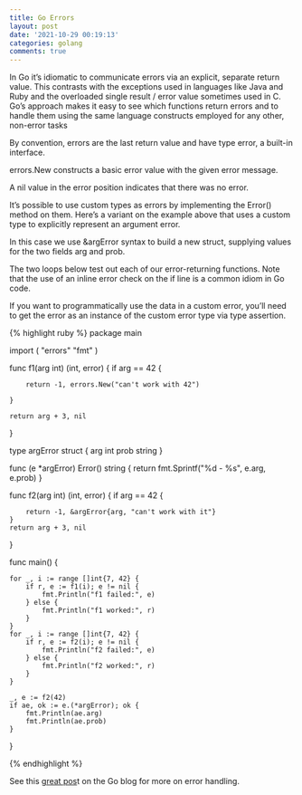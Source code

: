 ```yaml
---
title: Go Errors
layout: post
date: '2021-10-29 00:19:13'
categories: golang
comments: true
---
```


In Go it’s idiomatic to communicate errors via an explicit, separate return value. This contrasts with the exceptions used in languages like Java and Ruby and the overloaded single result / error value sometimes used in C. Go’s approach makes it easy to see which functions return errors and to handle them using the same language constructs employed for any other, non-error tasks

By convention, errors are the last return value and have type error, a built-in interface.

errors.New constructs a basic error value with the given error message.

A nil value in the error position indicates that there was no error.

It’s possible to use custom types as errors by implementing the Error() method on them. Here’s a variant on the example above that uses a custom type to explicitly represent an argument error.

In this case we use &argError syntax to build a new struct, supplying values for the two fields arg and prob.

The two loops below test out each of our error-returning functions. Note that the use of an inline error check on the if line is a common idiom in Go code.

If you want to programmatically use the data in a custom error, you’ll need to get the error as an instance of the custom error type via type assertion.

{% highlight ruby %}
package main

import (
    "errors"
    "fmt"
)

func f1(arg int) (int, error) {
    if arg == 42 {

        return -1, errors.New("can't work with 42")

    }

    return arg + 3, nil
}

type argError struct {
    arg  int
    prob string
}

func (e *argError) Error() string {
    return fmt.Sprintf("%d - %s", e.arg, e.prob)
}

func f2(arg int) (int, error) {
    if arg == 42 {

        return -1, &argError{arg, "can't work with it"}
    }
    return arg + 3, nil
}

func main() {

    for _, i := range []int{7, 42} {
        if r, e := f1(i); e != nil {
            fmt.Println("f1 failed:", e)
        } else {
            fmt.Println("f1 worked:", r)
        }
    }
    for _, i := range []int{7, 42} {
        if r, e := f2(i); e != nil {
            fmt.Println("f2 failed:", e)
        } else {
            fmt.Println("f2 worked:", r)
        }
    }

    _, e := f2(42)
    if ae, ok := e.(*argError); ok {
        fmt.Println(ae.arg)
        fmt.Println(ae.prob)
    }
}

{% endhighlight %}

See this [great pos](http://blog.golang.org/2011/07/error-handling-and-go.html)t on the Go blog for more on error handling.